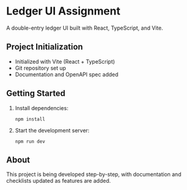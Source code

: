 # Ledger UI Assignment

A double-entry ledger UI built with React, TypeScript, and Vite.

## Project Initialization

- Initialized with Vite (React + TypeScript)
- Git repository set up
- Documentation and OpenAPI spec added

## Getting Started

1. Install dependencies:
   ```
   npm install
   ```
2. Start the development server:
   ```
   npm run dev
   ```

## About

This project is being developed step-by-step, with documentation and checklists updated as features are added.
